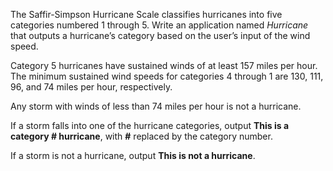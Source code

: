 The Saffir-Simpson Hurricane Scale classifies hurricanes into five categories numbered 1 through 5. Write an application named *Hurricane* that outputs a hurricane’s category based on the user’s input of the wind speed.

Category 5 hurricanes have sustained winds of at least 157 miles per hour. The minimum sustained wind speeds for categories 4 through 1 are 130, 111, 96, and 74 miles per hour, respectively. 

Any storm with winds of less than 74 miles per hour is not a hurricane.

If a storm falls into one of the hurricane categories, output **This is a category # hurricane**, with **#** replaced by the category number.

If a storm is not a hurricane, output **This is not a hurricane**.

